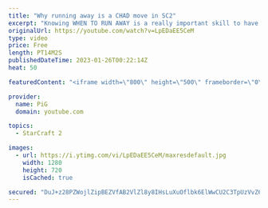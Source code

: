 ```yaml
---
title: "Why running away is a CHAD move in SC2"
excerpt: "Knowing WHEN TO RUN AWAY is a really important skill to have in SC2!  VIDEOS mentioned: Serral vs Bunny https://youtu.be/-_Ga9pkNF6Q?t=2332 Jocko Willink https://youtu.be/5xDANla3L24?t=3  Dark vs Ryung https://youtu.be/ns3YoPAQPJI?t=517 Day9 Daily 408 https://youtu.be/DxVI-axM948?t=405 Serral vs Stats"
originalUrl: https://youtube.com/watch?v=LpEDaEE5CeM
type: video
price: Free
length: PT14M2S
publishedDateTime: 2023-01-26T00:22:14Z
heat: 50

featuredContent: "<iframe width=\"800\" height=\"500\" frameborder=\"0\" src=\"https://www.youtube.com/embed/LpEDaEE5CeM\" allow=\"accelerometer; autoplay; encrypted-media; gyroscope; picture-in-picture\" allowfullscreen></iframe>"

provider:
  name: PiG
  domain: youtube.com

topics:
  - StarCraft 2

images:
  - url: https://i.ytimg.com/vi/LpEDaEE5CeM/maxresdefault.jpg
    width: 1280
    height: 720
    isCached: true

secured: "DuJ+z28PZWojlZipBEZVfAB2VlZl8y8IHsLuXuOflbk6ElWwCU2C3TpUzVvZ6D+pcn9nwemDnuUxfS2SGioxzaoyFPm6gJltSzMjCWXuMB7O78NaXoOTvMTgGhd4UsDN/XNZYJlfxWR0p9OloqPFgE1/NhahDw4gKUeQlM8topLKz9xG6AwzF3HtBh1FGzSh9Plp8XaQxrEOexm2FVdf6mJ+pUmBtKBjdU8sv9qxbSWpdQRbzOwZV6GVr8wEPAL+W1glKGrHhJPA+bUzrvlhxm0mDHlrOy+Q0kbGzsHJlxk6GtXLa6XZI1uwfkyI/sZbxoAtMIzmg06uw45OgeF60FtaBltY9sDlI0ecdZRQGCF+vIeE20DXDb2O/65Yg7N5XEM6LwLA4MCpyHfJAHlW2/E4C4DvUrfw5NrMYur2+0w=;s2Xl9TG8vTWsptzne4+AVw=="
---
```


